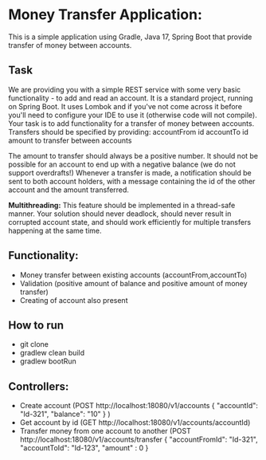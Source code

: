 # Money Transfer Application:

This is a simple application using Gradle, Java 17, Spring Boot that provide transfer of money between accounts.

## Task

We are providing you with a simple REST service with some very basic functionality - to add and read an
account.
It is a standard project, running on Spring Boot. It uses Lombok and if you've not come across it
before you'll need to configure your IDE to use it (otherwise code will not compile).
Your task is to add functionality for a transfer of money between accounts. Transfers should be
specified by providing:
accountFrom id
accountTo id
amount to transfer between accounts

The amount to transfer should always be a positive number. It should not be possible for an account to end
up with a negative balance (we do not support overdrafts!)
Whenever a transfer is made, a notification should be sent to both account holders, with a message
containing the id of the other account and the amount transferred.

**Multithreading:**
This feature should be implemented in a thread-safe manner. Your solution should never deadlock, should
never result in corrupted account state, and should work efficiently for multiple transfers happening at the
same time.

## Functionality:
- Money transfer between existing accounts (accountFrom,accountTo)
- Validation (positive amount of balance and positive amount of money transfer)
- Creating of account also present

## How to run

- git clone 
- gradlew clean build
- gradlew bootRun


## Controllers:
- Create account (POST http://localhost:18080/v1/accounts {
  "accountId": "Id-321",
  "balance": "10"
  } )
- Get account by id (GET http://localhost:18080/v1/accounts/accountId)
- Transfer money from one account to another (POST http://localhost:18080/v1/accounts/transfer 
  {
  "accountFromId": "Id-321",
  "accountToId": "Id-123",
  "amount" : 0
  }
